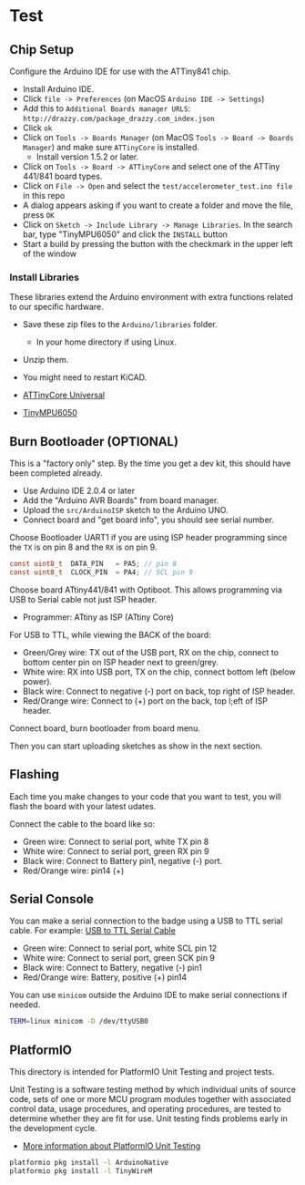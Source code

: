 # Test

## Chip Setup

Configure the Arduino IDE for use with the ATTiny841 chip.

- Install Arduino IDE.
- Click `file -> Preferences` (on MacOS `Arduino IDE -> Settings`)
- Add this to `Additional Boards manager URLS`: 
  `http://drazzy.com/package_drazzy.com_index.json`
- Click `ok`
- Click on `Tools -> Boards Manager` (on MacOS `Tools -> Board -> Boards Manager`) and make sure
  `ATTinyCore` is installed.
  - Install version 1.5.2 or later.
- Click on `Tools -> Board -> ATTinyCore` and select one of the ATTiny 441/841 board types.
- Click on `File -> Open` and select the `test/accelerometer_test.ino file` in this repo
- A dialog appears asking if you want to create a folder and move the file, press `OK`
- Click on `Sketch -> Include Library -> Manage Libraries`. In the search bar, type "TinyMPU6050"
  and click the `INSTALL` button
- Start a build by pressing the button with the checkmark in the upper left of the window

### Install Libraries

These libraries extend the Arduino environment with extra functions
related to our specific hardware.

- Save these zip files to the `Arduino/libraries` folder.
  - In your home directory if using Linux.
- Unzip them.
- You might need to restart KiCAD.

- [ATTinyCore Universal](https://github.com/SpenceKonde/ATTinyCore)
- [TinyMPU6050](https://github.com/gabriel-milan/TinyMPU6050)

## Burn Bootloader (OPTIONAL)

This is a "factory only" step. By the time you get a dev kit,
this should have been completed already.

- Use Arduino IDE 2.0.4 or later
- Add the "Arduino AVR Boards" from board manager.
- Upload the `src/ArduinoISP` sketch to the Arduino UNO.
- Connect board and "get board info", you should see serial number.

Choose Bootloader UART1 if you are using ISP header programming since the
`TX` is on pin 8 and the `RX` is on pin 9.

```C
const uint8_t  DATA_PIN   = PA5; // pin 8
const uint8_t  CLOCK_PIN  = PA4; // SCL pin 9
```

Choose board ATtiny441/841 with Optiboot. This allows programming via USB
to Serial cable not just ISP header. 

- Programmer: ATtiny as ISP (ATtiny Core)

For USB to TTL, while viewing the BACK of the board:

- Green/Grey wire: TX out of the USB port, RX on the chip, connect to
  bottom center pin on ISP header next to green/grey.
- White wire: RX into USB port, TX on the chip, connect bottom left (below power).
- Black wire: Connect to negative (-) port on back, top right of ISP header.
- Red/Orange wire: Connect to (+) port on the back, top l;eft of ISP header.

Connect board, burn bootloader from board menu.

Then you can start uploading sketches as show in the next section.

## Flashing

Each time you make changes to your code that you want to test, you will
flash the board with your latest udates.

Connect the cable to the board like so:

- Green wire: Connect to serial port, white TX pin 8
- White wire: Connect to serial port, green RX pin 9
- Black wire: Connect to Battery pin1, negative (-) port.
- Red/Orange wire: pin14 (+)

## Serial Console

You can make a serial connection to the badge using a USB to TTL serial cable.
For example: [USB to TTL Serial Cable](https://www.adafruit.com/product/954)

- Green wire: Connect to serial port, white SCL pin 12
- White wire: Connect to serial port, green SCK pin 9
- Black wire: Connect to Battery, negative (-) pin1
- Red/Orange wire: Battery, positive (+) pin14

You can use `minicom` outside the Arduino IDE to make serial connections if needed.

```sh
TERM=linux minicom -D /dev/ttyUSB0
```

## PlatformIO

This directory is intended for PlatformIO Unit Testing and project tests.

Unit Testing is a software testing method by which individual units of
source code, sets of one or more MCU program modules together with associated
control data, usage procedures, and operating procedures, are tested to
determine whether they are fit for use. Unit testing finds problems early
in the development cycle.

- [More information about PlatformIO Unit Testing](https://docs.platformio.org/page/plus/unit-testing.html)

```sh
platformio pkg install -l ArduinoNative
platformio pkg install -l TinyWireM
```
